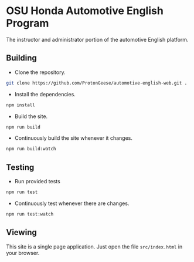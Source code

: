 # OSU Honda Automotive English Program

The instructor and administrator portion of the automotive English platform.

## Building

* Clone the repository.

```bash
git clone https://github.com/ProtonGeese/automotive-english-web.git .
```

* Install the dependencies.

```bash
npm install
```

* Build the site.

```bash
npm run build
```

* Continuously build the site whenever it changes.

```bash
npm run build:watch
```

## Testing

* Run provided tests

```bash
npm run test
```

* Continuously test whenever there are changes.

```bash
npm run test:watch
```

## Viewing

This site is a single page application. Just open the file `src/index.html` in your browser.
